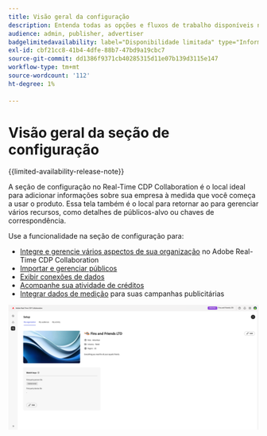 ```yaml
---
title: Visão geral da configuração
description: Entenda todas as opções e fluxos de trabalho disponíveis na seção de configuração do Adobe Real-Time CDP Collaboration
audience: admin, publisher, advertiser
badgelimitedavailability: label="Disponibilidade limitada" type="Informative" url="https://helpx.adobe.com/br/legal/product-descriptions/real-time-customer-data-platform-collaboration.html newtab=true"
exl-id: cbf21cc8-41b4-4dfe-88b7-47bd9a19cbc7
source-git-commit: dd1386f9371cb40285315d11e07b139d3115e147
workflow-type: tm+mt
source-wordcount: '112'
ht-degree: 1%

---
```


# Visão geral da seção de configuração

{{limited-availability-release-note}}

A seção de configuração no Real-Time CDP Collaboration é o local ideal para adicionar informações sobre sua empresa à medida que você começa a usar o produto. Essa tela também é o local para retornar ao para gerenciar vários recursos, como detalhes de públicos-alvo ou chaves de correspondência.

Use a funcionalidade na seção de configuração para:

* [Integre e gerencie vários aspectos de sua organização](/help/guide/setup/onboard-organization.md) no Adobe Real-Time CDP Collaboration
* [Importar e gerenciar públicos](/help/guide/setup/onboard-audiences.md)
* [Exibir conexões de dados](/help/guide/setup/manage-data-connection.md)
* [Acompanhe sua atividade de créditos](/help/guide/setup/my-activity.md)
* [Integrar dados de medição](/help/guide/setup/onboard-measurement-data.md) para suas campanhas publicitárias

<!--

* [Import and manage identity crosswalks](/help/guide/setup/identity-crosswalk.md) *(not part of the beta release)*

-->

![Página de instalação](/help/assets/setup/setup-page.png)
